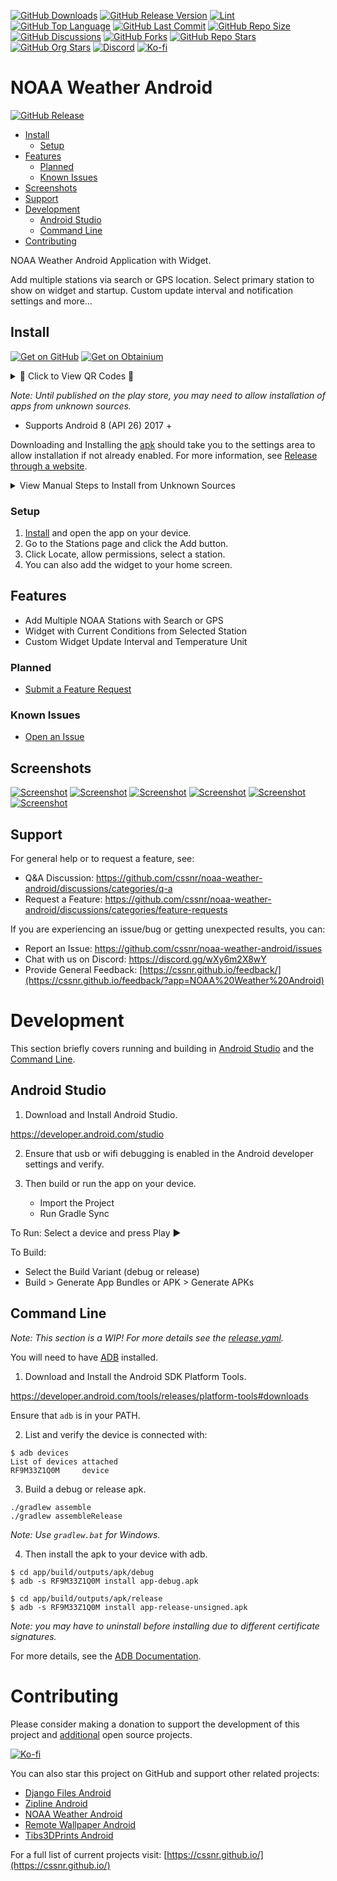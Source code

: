 [![GitHub Downloads](https://img.shields.io/github/downloads/cssnr/noaa-weather-android/total?logo=github)](https://github.com/cssnr/noaa-weather-android/releases/latest/download/app-release.apk)
[![GitHub Release Version](https://img.shields.io/github/v/release/cssnr/noaa-weather-android?logo=github)](https://github.com/cssnr/noaa-weather-android/releases/latest)
[![Lint](https://img.shields.io/github/actions/workflow/status/cssnr/noaa-weather-android/lint.yaml?logo=github&logoColor=white&label=lint)](https://github.com/cssnr/noaa-weather-android/actions/workflows/lint.yaml)
[![GitHub Top Language](https://img.shields.io/github/languages/top/cssnr/noaa-weather-android?logo=htmx)](https://github.com/cssnr/noaa-weather-android)
[![GitHub Last Commit](https://img.shields.io/github/last-commit/cssnr/noaa-weather-android?logo=github&label=updated)](https://github.com/cssnr/noaa-weather-android/graphs/commit-activity)
[![GitHub Repo Size](https://img.shields.io/github/repo-size/cssnr/noaa-weather-android?logo=bookstack&logoColor=white&label=repo%20size)](https://github.com/cssnr/noaa-weather-android)
[![GitHub Discussions](https://img.shields.io/github/discussions/cssnr/noaa-weather-android)](https://github.com/cssnr/noaa-weather-android/discussions)
[![GitHub Forks](https://img.shields.io/github/forks/cssnr/noaa-weather-android?style=flat&logo=github)](https://github.com/cssnr/noaa-weather-android/forks)
[![GitHub Repo Stars](https://img.shields.io/github/stars/cssnr/noaa-weather-android?style=flat&logo=github)](https://github.com/cssnr/noaa-weather-android/stargazers)
[![GitHub Org Stars](https://img.shields.io/github/stars/cssnr?style=flat&logo=github&label=org%20stars)](https://cssnr.com/)
[![Discord](https://img.shields.io/discord/899171661457293343?logo=discord&logoColor=white&label=discord&color=7289da)](https://discord.gg/wXy6m2X8wY)
[![Ko-fi](https://img.shields.io/badge/Ko--fi-72a5f2?logo=kofi&label=support)](https://ko-fi.com/cssnr)

# NOAA Weather Android

[![GitHub Release](https://img.shields.io/github/v/release/cssnr/noaa-weather-android?style=for-the-badge&logo=android&label=Download%20Android%20APK&color=A4C639)](https://github.com/cssnr/noaa-weather-android/releases/latest/download/app-release.apk)

- [Install](#Install)
  - [Setup](#Setup)
- [Features](#Features)
  - [Planned](#Planned)
  - [Known Issues](#Known-Issues)
- [Screenshots](#Screenshots)
- [Support](#Support)
- [Development](#Development)
  - [Android Studio](#Android-Studio)
  - [Command Line](#Command-Line)
- [Contributing](#Contributing)

NOAA Weather Android Application with Widget.

Add multiple stations via search or GPS location.
Select primary station to show on widget and startup.
Custom update interval and notification settings and more...

## Install

[![Get on GitHub](https://raw.githubusercontent.com/smashedr/repo-images/refs/heads/master/android/get80/github.png)](https://github.com/cssnr/noaa-weather-android/releases/latest/download/app-release.apk)
[![Get on Obtainium](https://raw.githubusercontent.com/smashedr/repo-images/refs/heads/master/android/get80/obtainium.png)](https://apps.obtainium.imranr.dev/redirect?r=obtainium://add/https://github.com/cssnr/noaa-weather-android)

<details><summary>📲 Click to View QR Codes 📸</summary>

[![QR Code](https://raw.githubusercontent.com/smashedr/repo-images/refs/heads/master/noaa-weather-android/qr-code-github.png)](https://github.com/cssnr/noaa-weather-android/releases/latest/download/app-release.apk)

[![QR Code](https://raw.githubusercontent.com/smashedr/repo-images/refs/heads/master/noaa-weather-android/qr-code-obtainium.png)](https://apps.obtainium.imranr.dev/redirect?r=obtainium://add/https://github.com/cssnr/noaa-weather-android/)

</details>

_Note: Until published on the play store, you may need to allow installation of apps from unknown sources._

- Supports Android 8 (API 26) 2017 +

Downloading and Installing the [apk](https://github.com/cssnr/noaa-weather-android/releases/latest/download/app-release.apk)
should take you to the settings area to allow installation if not already enabled.
For more information, see [Release through a website](https://developer.android.com/studio/publish#publishing-website).

<details><summary>View Manual Steps to Install from Unknown Sources</summary>

1. Go to your device settings.
2. Search for "Install unknown apps" or similar.
3. Choose the app you will install the apk file from.
   - Select your web browser to install directly from it.
   - Select your file manager to open it, locate the apk and install from there.
4. Download the [Latest Release](https://github.com/cssnr/noaa-weather-android/releases/latest/download/app-release.apk).
5. Open the download apk in the app you selected in step #3.
6. Choose Install and Accept any Play Protect notifications.
7. The app is now installed. Proceed to the [Setup](#Setup) section below.

</details>

### Setup

1. [Install](#Install) and open the app on your device.
2. Go to the Stations page and click the Add button.
3. Click Locate, allow permissions, select a station.
4. You can also add the widget to your home screen.

## Features

- Add Multiple NOAA Stations with Search or GPS
- Widget with Current Conditions from Selected Station
- Custom Widget Update Interval and Temperature Unit

### Planned

- [Submit a Feature Request](https://github.com/cssnr/noaa-weather-android/discussions/categories/feature-requests)

### Known Issues

- [Open an Issue](https://github.com/cssnr/noaa-weather-android/issues)

## Screenshots

<a title="Screenshot" href="https://raw.githubusercontent.com/smashedr/repo-images/refs/heads/master/noaa-weather/screenshots/1.jpg">
    <img alt="Screenshot" src="https://raw.githubusercontent.com/smashedr/repo-images/refs/heads/master/noaa-weather/screenshots/1.jpg"></a>
<a title="Screenshot" href="https://raw.githubusercontent.com/smashedr/repo-images/refs/heads/master/noaa-weather/screenshots/2.jpg">
    <img alt="Screenshot" src="https://raw.githubusercontent.com/smashedr/repo-images/refs/heads/master/noaa-weather/screenshots/2.jpg"></a>
<a title="Screenshot" href="https://raw.githubusercontent.com/smashedr/repo-images/refs/heads/master/noaa-weather/screenshots/3.jpg">
    <img alt="Screenshot" src="https://raw.githubusercontent.com/smashedr/repo-images/refs/heads/master/noaa-weather/screenshots/3.jpg"></a>
<a title="Screenshot" href="https://raw.githubusercontent.com/smashedr/repo-images/refs/heads/master/noaa-weather/screenshots/4.jpg">
    <img alt="Screenshot" src="https://raw.githubusercontent.com/smashedr/repo-images/refs/heads/master/noaa-weather/screenshots/4.jpg"></a>
<a title="Screenshot" href="https://raw.githubusercontent.com/smashedr/repo-images/refs/heads/master/noaa-weather/screenshots/5.jpg">
    <img alt="Screenshot" src="https://raw.githubusercontent.com/smashedr/repo-images/refs/heads/master/noaa-weather/screenshots/5.jpg"></a>
<a title="Screenshot" href="https://raw.githubusercontent.com/smashedr/repo-images/refs/heads/master/noaa-weather/screenshots/6.jpg">
    <img alt="Screenshot" src="https://raw.githubusercontent.com/smashedr/repo-images/refs/heads/master/noaa-weather/screenshots/6.jpg"></a>

## Support

For general help or to request a feature, see:

- Q&A Discussion: https://github.com/cssnr/noaa-weather-android/discussions/categories/q-a
- Request a Feature: https://github.com/cssnr/noaa-weather-android/discussions/categories/feature-requests

If you are experiencing an issue/bug or getting unexpected results, you can:

- Report an Issue: https://github.com/cssnr/noaa-weather-android/issues
- Chat with us on Discord: https://discord.gg/wXy6m2X8wY
- Provide General Feedback: [https://cssnr.github.io/feedback/](https://cssnr.github.io/feedback/?app=NOAA%20Weather%20Android)

# Development

This section briefly covers running and building in [Android Studio](#Android-Studio) and the [Command Line](#Command-Line).

## Android Studio

1. Download and Install Android Studio.

https://developer.android.com/studio

2. Ensure that usb or wifi debugging is enabled in the Android developer settings and verify.

3. Then build or run the app on your device.
   - Import the Project
   - Run Gradle Sync

To Run: Select a device and press Play ▶️

To Build:

- Select the Build Variant (debug or release)
- Build > Generate App Bundles or APK > Generate APKs

## Command Line

_Note: This section is a WIP! For more details see the [release.yaml](.github/workflows/release.yaml)._

You will need to have [ADB](https://developer.android.com/tools/adb) installed.

1. Download and Install the Android SDK Platform Tools.

https://developer.android.com/tools/releases/platform-tools#downloads

Ensure that `adb` is in your PATH.

2. List and verify the device is connected with:

```shell
$ adb devices
List of devices attached
RF9M33Z1Q0M     device
```

3. Build a debug or release apk.

```shell
./gradlew assemble
./gradlew assembleRelease
```

_Note: Use `gradlew.bat` for Windows._

4. Then install the apk to your device with adb.

```shell
$ cd app/build/outputs/apk/debug
$ adb -s RF9M33Z1Q0M install app-debug.apk
```

```shell
$ cd app/build/outputs/apk/release
$ adb -s RF9M33Z1Q0M install app-release-unsigned.apk
```

_Note: you may have to uninstall before installing due to different certificate signatures._

For more details, see the [ADB Documentation](https://developer.android.com/tools/adb#move).

# Contributing

Please consider making a donation to support the development of this project
and [additional](https://cssnr.com/) open source projects.

[![Ko-fi](https://ko-fi.com/img/githubbutton_sm.svg)](https://ko-fi.com/cssnr)

You can also star this project on GitHub and support other related projects:

- [Django Files Android](https://github.com/django-files/android-client?tab=readme-ov-file#readme)
- [Zipline Android](https://github.com/cssnr/zipline-android?tab=readme-ov-file#readme)
- [NOAA Weather Android](https://github.com/cssnr/noaa-weather-android?tab=readme-ov-file#readme)
- [Remote Wallpaper Android](https://github.com/cssnr/remote-wallpaper-android?tab=readme-ov-file#readme)
- [Tibs3DPrints Android](https://github.com/cssnr/tibs3dprints-android?tab=readme-ov-file#readme)

For a full list of current projects visit: [https://cssnr.github.io/](https://cssnr.github.io/)
